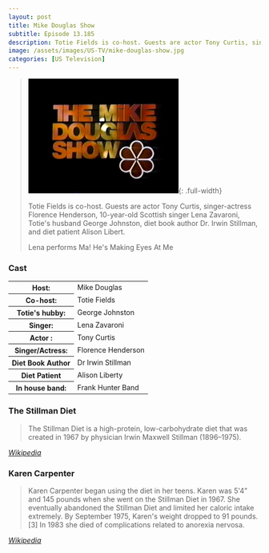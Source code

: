 ```yaml
---
layout: post
title: Mike Douglas Show
subtitle: Episode 13.185
description: Totie Fields is co-host. Guests are actor Tony Curtis, singer-actress Florence Henderson, 10-year-old Scottish singer Lena Zavaroni, Totie's husband George Johnston, diet book author Dr. Irwin Stillman, and diet patient Alison Libert. Click on link for more details.
image: /assets/images/US-TV/mike-douglas-show.jpg
categories: [US Television]
---
```


> ![Screenshot of Mike Douglas Show ID](/assets/images/US-TV/mike-douglas-show.jpg){: .full-width}
>
> Totie Fields is co-host. Guests are actor Tony Curtis, singer-actress Florence Henderson, 10-year-old Scottish singer Lena Zavaroni, Totie's husband George Johnston, diet book author Dr. Irwin Stillman, and diet patient Alison Libert.
>
> Lena performs Ma! He's Making Eyes At Me

### Cast
<table>
<tr><th>Host:</th><td>Mike Douglas</td></tr>
<tr><th>Co-host:</th><td>Totie Fields</td></tr>
<tr><th>Totie's hubby:</th><td>George Johnston</td></tr>
<tr><th>Singer:</th><td>Lena Zavaroni</td></tr>
<tr><th>Actor :</th><td>Tony Curtis</td></tr>
<tr><th>Singer/Actress:</th><td>Florence Henderson</td></tr>
<tr><th>Diet Book Author</th><td>Dr Irwin Stillman</td></tr>
<tr><th>Diet Patient</th><td>Alison Liberty</td></tr>
<tr><th>In house band:</th><td>Frank Hunter Band</td></tr>
</table>

### The Stillman Diet
> The Stillman Diet is a high-protein, low-carbohydrate diet that was created in 1967 by physician Irwin Maxwell Stillman (1896–1975).

<cite>[Wikipedia](https://en.wikipedia.org/wiki/Stillman_diet)</cite>

### Karen Carpenter
> Karen Carpenter began using the diet in her teens. Karen was 5'4" and 145 pounds when she went on the Stillman Diet in 1967. She eventually abandoned the Stillman Diet and limited her caloric intake extremely. By September 1975, Karen's weight dropped to 91 pounds.[3] In 1983 she died of complications related to anorexia nervosa.

<cite>[Wikipedia](https://en.wikipedia.org/wiki/Stillman_diet#Karen_Carpenter)</cite>

